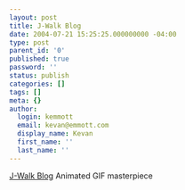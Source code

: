 ```yaml
---
layout: post
title: J-Walk Blog
date: 2004-07-21 15:25:25.000000000 -04:00
type: post
parent_id: '0'
published: true
password: ''
status: publish
categories: []
tags: []
meta: {}
author:
  login: kemmott
  email: kevan@emmott.com
  display_name: Kevan
  first_name: ''
  last_name: ''
---
```

<p><a href="http://j-walkblog.com/blog/docs/platform.htm">J-Walk Blog</a> Animated GIF masterpiece</p>
